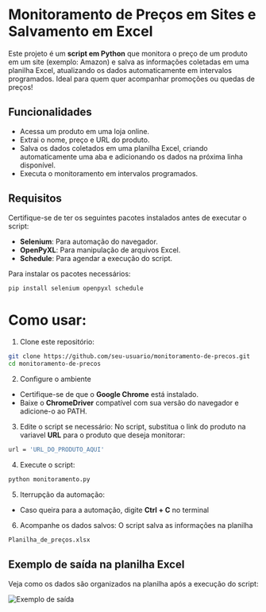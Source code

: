 # **Monitoramento de Preços em Sites e Salvamento em Excel**

Este projeto é um **script em Python** que monitora o preço de um produto em um site (exemplo: Amazon) e salva as informações coletadas em uma planilha Excel, atualizando os dados automaticamente em intervalos programados. Ideal para quem quer acompanhar promoções ou quedas de preços!

## **Funcionalidades**
- Acessa um produto em uma loja online.
- Extrai o nome, preço e URL do produto.
- Salva os dados coletados em uma planilha Excel, criando automaticamente uma aba e adicionando os dados na próxima linha disponível.
- Executa o monitoramento em intervalos programados.

## **Requisitos**
Certifique-se de ter os seguintes pacotes instalados antes de executar o script:

- **Selenium**: Para automação do navegador.
- **OpenPyXL**: Para manipulação de arquivos Excel.
- **Schedule**: Para agendar a execução do script.

Para instalar os pacotes necessários:
```bash
pip install selenium openpyxl schedule
```
# **Como usar:**
1. Clone este repositório:
```bash
git clone https://github.com/seu-usuario/monitoramento-de-precos.git
cd monitoramento-de-precos
```
2. Configure o ambiente
- Certifique-se de que o **Google Chrome** está instalado.
- Baixe o **ChromeDriver** compatível com sua versão do navegador e adicione-o ao PATH.

3. Edite o script se necessário: 
No script, substitua o link do produto na variavel **URL** para o produto que deseja monitorar:
```bash
url = 'URL_DO_PRODUTO_AQUI'
```

4. Execute o script:
```bash
python monitoramento.py
```

5. Iterrupção da automação:
- Caso queira para a automação, digite **Ctrl + C** no terminal

6. Acompanhe os dados salvos: O script salva as informações na planilha
```bash
Planilha_de_preços.xlsx
```

## Exemplo de saída na planilha Excel

Veja como os dados são organizados na planilha após a execução do script:

![Exemplo de saída](https://github.com/user-attachments/assets/9202a144-1067-475d-885a-5e5a8f69b94a)

